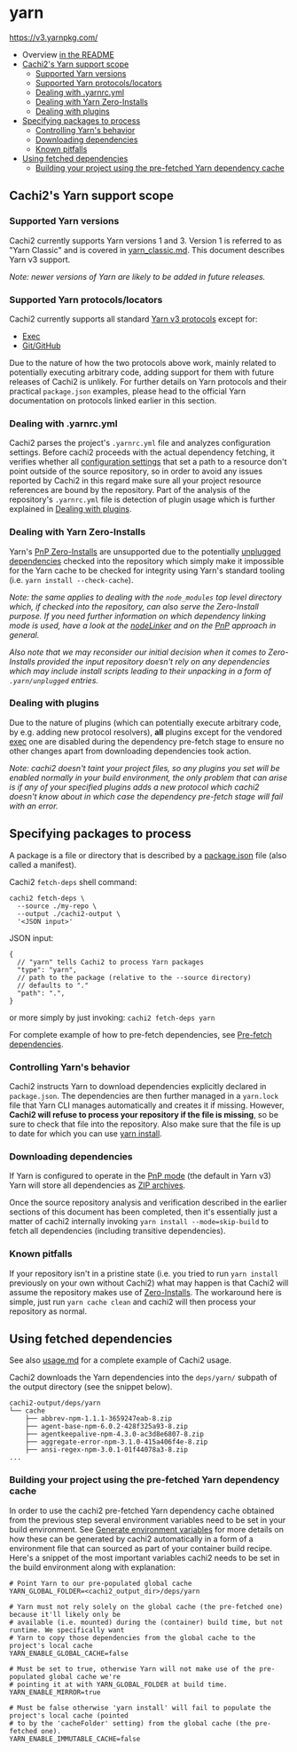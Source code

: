# yarn

<https://v3.yarnpkg.com/>

* Overview [in the README][readme-yarn]
* [Cachi2's Yarn support scope](#cachi2s-yarn-support-scope)
    * [Supported Yarn versions](#supported-yarn-versions)
    * [Supported Yarn protocols/locators](#supported-yarn-protocolslocators)
    * [Dealing with .yarnrc.yml](#dealing-with-yarnrcyml)
    * [Dealing with Yarn Zero-Installs](#dealing-with-yarn-zero-installs)
    * [Dealing with plugins](#dealing-with-plugins)
* [Specifying packages to process](#specifying-packages-to-process)
    * [Controlling Yarn's behavior](#controlling-yarns-behavior)
    * [Downloading dependencies](#downloading-dependencies)
    * [Known pitfalls](#known-pitfalls)
* [Using fetched dependencies](#using-fetched-dependencies)
    * [Building your project using the pre-fetched Yarn dependency
cache](#building-your-project-using-the-pre-fetched-yarn-dependency-cache)

## Cachi2's Yarn support scope

### Supported Yarn versions
Cachi2 currently supports Yarn versions 1 and 3. Version 1 is referred to as
"Yarn Classic" and is covered in [yarn_classic.md](yarn_classic.md). This document
describes Yarn v3 support.

_Note: newer versions of Yarn are likely to be added in future releases._

### Supported Yarn protocols/locators

Cachi2 currently supports all standard
[Yarn v3 protocols](<https://v3.yarnpkg.com/features/protocols/>) except for:
- [Exec](https://v3.yarnpkg.com/features/protocols#exec)
- [Git/GitHub](https://v3.yarnpkg.com/features/protocols#git)

Due to the nature of how the two protocols above work, mainly related to potentially executing
arbitrary code, adding support for them with future releases of Cachi2 is unlikely. For further
details on Yarn protocols and their practical ``package.json`` examples, please head to the
official Yarn documentation on protocols linked earlier in this section.

### Dealing with .yarnrc.yml
Cachi2 parses the project's ``.yarnrc.yml`` file and analyzes configuration settings. Before cachi2
proceeds with the actual dependency fetching, it verifies whether all [configuration
settings](https://v3.yarnpkg.com/configuration/yarnrc) that set a path to a resource don't point
outside of the source repository, so in order to avoid any issues reported by Cachi2 in this regard
make sure all your project resource references are bound by the repository. Part of the analysis of
the repository's ``.yarnrc.yml`` file is detection of plugin usage which is further explained in
[Dealing with plugins](#dealing-with-plugins).

### Dealing with Yarn Zero-Installs

Yarn's [PnP Zero-Installs](https://v3.yarnpkg.com/features/zero-installs/) are unsupported due to
the potentially [unplugged dependencies](https://v3.yarnpkg.com/advanced/lexicon#unplugged-package)
checked into the repository which simply make it impossible for the Yarn cache to be checked for
integrity using Yarn's standard tooling (i.e. ``yarn install --check-cache``).

_Note: the same applies to dealing with the ``node_modules`` top level directory which, if checked
into the repository, can also serve the Zero-Install purpose. If you need further information on
which dependency linking mode is used, have a look at the
[nodeLinker](https://v3.yarnpkg.com/configuration/yarnrc/#nodeLinker) and on the
[PnP](https://v3.yarnpkg.com/features/pnp/) approach in general._

_Also note that we may reconsider our initial decision when it comes to Zero-Installs provided the
input repository doesn't rely on any dependencies which may include install scripts leading to
their unpacking in a form of ``.yarn/unplugged`` entries._

### Dealing with plugins
Due to the nature of plugins (which can potentially execute arbitrary code, by e.g. adding new
protocol resolvers), **all** plugins except for the vendored
[exec](https://v3.yarnpkg.com/features/plugins#official-plugins) one are disabled during the
dependency pre-fetch stage to ensure no other changes apart from downloading dependencies took
action.

_Note: cachi2 doesn't taint your project files, so any plugins you set will be enabled normally
in your build environment, the only problem that can arise is if any of your specified plugins adds
a new protocol which cachi2 doesn't know about in which case the dependency pre-fetch stage will
fail with an error._

## Specifying packages to process

A package is a file or directory that is described by a
[package.json](https://v3.yarnpkg.com/configuration/manifest/) file (also called a
manifest).

Cachi2 ``fetch-deps`` shell command:

```shell
cachi2 fetch-deps \
  --source ./my-repo \
  --output ./cachi2-output \
  '<JSON input>'
```

JSON input:
```jsonc
{
  // "yarn" tells Cachi2 to process Yarn packages
  "type": "yarn",
  // path to the package (relative to the --source directory)
  // defaults to "."
  "path": ".",
}
```

or more simply by just invoking:
``cachi2 fetch-deps yarn``

For complete example of how to pre-fetch dependencies, see [Pre-fetch dependencies][usage-prefetch].

### Controlling Yarn's behavior

Cachi2 instructs Yarn to download dependencies explicitly declared in ``package.json``. The
dependencies are then further managed in a ``yarn.lock`` file that Yarn CLI manages automatically
and creates it if missing. However, **Cachi2 will refuse to process your repository if the file is
missing**, so be sure to check that file into the repository. Also make sure that the file is up
to date for which you can use [yarn
install](https://v3.yarnpkg.com/getting-started/usage/#installing-all-the-dependencies).

### Downloading dependencies
If Yarn is configured to operate in the [PnP mode](https://v3.yarnpkg.com/features/pnp) (the
default in Yarn v3) Yarn will store all dependencies as [ZIP
archives](https://v3.yarnpkg.com/features/pnp/#packages-are-stored-inside-zip-archives-how-can-i-access-their-files).

Once the source repository analysis and verification described in the earlier sections of this
document has been completed, then it's essentially just a matter of cachi2 internally invoking
``yarn install --mode=skip-build`` to fetch all dependencies (including transitive dependencies).

### Known pitfalls
If your repository isn't in a pristine state (i.e. you tried to run ``yarn install`` previously on
your own without Cachi2) what may happen is that Cachi2 will assume the repository makes use of
[Zero-Installs](#dealing-with-yarn-zero-installs). The workaround here is simple, just run ``yarn
cache clean`` and cachi2 will then process your repository as normal.
    
## Using fetched dependencies

See also [usage.md](usage.md) for a complete example of Cachi2 usage.

Cachi2 downloads the Yarn dependencies into the ``deps/yarn/`` subpath of the output directory (see
the snippet below).

```text
cachi2-output/deps/yarn
└── cache
    ├── abbrev-npm-1.1.1-3659247eab-8.zip
    ├── agent-base-npm-6.0.2-428f325a93-8.zip
    ├── agentkeepalive-npm-4.3.0-ac3d8e6807-8.zip
    ├── aggregate-error-npm-3.1.0-415a406f4e-8.zip
    ├── ansi-regex-npm-3.0.1-01f44078a3-8.zip
...
```

### Building your project using the pre-fetched Yarn dependency cache
In order to use the cachi2 pre-fetched Yarn dependency cache obtained from the previous step
several environment variables need to be set in your build environment.
See [Generate environment variables][usage-genenv] for more details on how these can be
generated by cachi2 automatically in a form of a environment file that can sourced as part of your
container build recipe. Here's a snippet of the most important variables cachi2 needs to be set in
the build environment along with explanation:

```
# Point Yarn to our pre-populated global cache
YARN_GLOBAL_FOLDER=<cachi2_output_dir>/deps/yarn

# Yarn must not rely solely on the global cache (the pre-fetched one) because it'll likely only be
# available (i.e. mounted) during the (container) build time, but not runtime. We specifically want
# Yarn to copy those dependencies from the global cache to the project's local cache
YARN_ENABLE_GLOBAL_CACHE=false

# Must be set to true, otherwise Yarn will not make use of the pre-populated global cache we're
# pointing it at with YARN_GLOBAL_FOLDER at build time.
YARN_ENABLE_MIRROR=true

# Must be false otherwise 'yarn install' will fail to populate the project's local cache (pointed
# to by the 'cacheFolder' setting) from the global cache (the pre-fetched one).
YARN_ENABLE_IMMUTABLE_CACHE=false
```

[readme-yarn]: ../README.md#yarn
[usage-prefetch]: usage.md#pre-fetch-dependencies
[usage-genenv]: usage.md#generate-environment-variables
